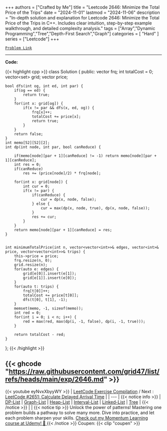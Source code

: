 
+++
authors = ["Crafted by Me"]
title = "Leetcode 2646: Minimize the Total Price of the Trips"
date = "2024-11-01"
lastmod = "2024-11-06"
description = "In-depth solution and explanation for Leetcode 2646: Minimize the Total Price of the Trips in C++. Includes clear intuition, step-by-step example walkthrough, and detailed complexity analysis."
tags = ["Array","Dynamic Programming","Tree","Depth-First Search","Graph"]
categories = [
    "Hard"
]
series = ["Leetcode"]
+++



[`Problem Link`](https://leetcode.com/problems/minimize-the-total-price-of-the-trips/description/)

---
**Code:**

{{< highlight cpp >}}
class Solution {
public:
    vector<int> frq;
    int totalCost = 0;
    vector<set<int>> grid;
    vector<int> price;
    
    bool dfs(int og, int ed, int par) {
        if(og == ed) {
            return true;
        }
        for(int x: grid[og]) {
            if(x != par && dfs(x, ed, og)) {
                frq[x]++;
                totalCost += price[x];
                return true;
            }
        }
        return false;
    }
    int memo[52][52][2];
    int dp(int node, int par, bool canReduce) {

        if(memo[node][par + 1][canReduce] != -1) return memo[node][par + 1][canReduce];
        int res = 0;
        if(canReduce)
            res += (price[node]/2) * frq[node];

        for(int x: grid[node]) {
            int cur = 0;
            if(x != par) {
                if(canReduce) {
                    cur = dp(x, node, false);                    
                } else {
                    cur = max(dp(x, node, true), dp(x, node, false));                                        
                }
                res += cur;
            }
        }
        return memo[node][par + 1][canReduce] = res;
    }
    
    
    int minimumTotalPrice(int n, vector<vector<int>>& edges, vector<int>& price, vector<vector<int>>& trips) {
        this->price = price;
        frq.resize(n, 0);
        grid.resize(n);
        for(auto e: edges) {
            grid[e[0]].insert(e[1]);
            grid[e[1]].insert(e[0]);
        }
        for(auto t: trips) {
            frq[t[0]]++;
            totalCost += price[t[0]];
            dfs(t[0], t[1], -1);
        }
        memset(memo, -1, sizeof(memo));
        int red = 0;
        for(int i = 0; i < n; i++) {
            red = max(red, max(dp(i, -1, false), dp(i, -1, true)));
        }
        
        return totalCost - red;
    }
};
{{< /highlight >}}

{{< ghcode "https://raw.githubusercontent.com/grid47/list/refs/heads/main/exp/2646.md" >}}
---
{{< youtube eyNvxXbyyWY >}}
| [LeetCode Exercise Compilation](https://grid47.xyz/leetcode/) / Next : [LeetCode #2651: Calculate Delayed Arrival Time](https://grid47.xyz/posts/leetcode_2651) |
| --- |
{{< notice info >}}
| [DP-List](https://grid47.xyz/lists/dp/) | [Graph-List](https://grid47.xyz/lists/graph/) | [Heap-List](https://grid47.xyz/lists/heap/) | [Interval-List](https://grid47.xyz/lists/interval/) | [Linked-List](https://grid47.xyz/lists/ll/) | [Tree](https://grid47.xyz/lists/tree/) |
{{< /notice >}}
| |
{{< notice tip >}}
Unlock the power of patterns! Mastering one problem builds a pathway to solve many more. Dive into practice, and let each problem sharpen your skills. [Check out my Momentum Learning course at Udemy! 🚀 ](https://www.udemy.com/course/algorithms-and-data-structures-in-cpp/)
{{< /notice >}}
Coupen: {{< clip "coupen" >}}
